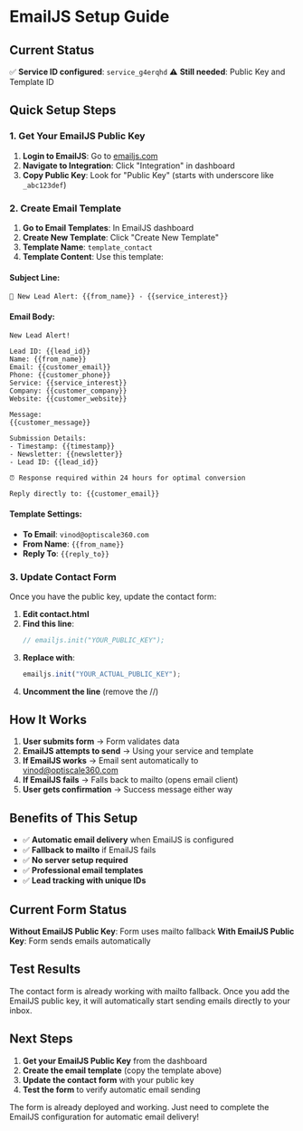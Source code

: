 # EmailJS Setup Guide

## Current Status
✅ **Service ID configured**: `service_g4erqhd`
⚠️ **Still needed**: Public Key and Template ID

## Quick Setup Steps

### 1. Get Your EmailJS Public Key
1. **Login to EmailJS**: Go to [emailjs.com](https://emailjs.com)
2. **Navigate to Integration**: Click "Integration" in dashboard
3. **Copy Public Key**: Look for "Public Key" (starts with underscore like `_abc123def`)

### 2. Create Email Template
1. **Go to Email Templates**: In EmailJS dashboard
2. **Create New Template**: Click "Create New Template"
3. **Template Name**: `template_contact`
4. **Template Content**: Use this template:

#### Subject Line:
```
🚀 New Lead Alert: {{from_name}} - {{service_interest}}
```

#### Email Body:
```
New Lead Alert!

Lead ID: {{lead_id}}
Name: {{from_name}}
Email: {{customer_email}}
Phone: {{customer_phone}}
Service: {{service_interest}}
Company: {{customer_company}}
Website: {{customer_website}}

Message:
{{customer_message}}

Submission Details:
- Timestamp: {{timestamp}}
- Newsletter: {{newsletter}}
- Lead ID: {{lead_id}}

⏰ Response required within 24 hours for optimal conversion

Reply directly to: {{customer_email}}
```

#### Template Settings:
- **To Email**: `vinod@optiscale360.com`
- **From Name**: `{{from_name}}`
- **Reply To**: `{{reply_to}}`

### 3. Update Contact Form
Once you have the public key, update the contact form:

1. **Edit contact.html**
2. **Find this line**:
   ```javascript
   // emailjs.init("YOUR_PUBLIC_KEY");
   ```
3. **Replace with**:
   ```javascript
   emailjs.init("YOUR_ACTUAL_PUBLIC_KEY");
   ```
4. **Uncomment the line** (remove the //)

## How It Works

1. **User submits form** → Form validates data
2. **EmailJS attempts to send** → Using your service and template
3. **If EmailJS works** → Email sent automatically to vinod@optiscale360.com
4. **If EmailJS fails** → Falls back to mailto (opens email client)
5. **User gets confirmation** → Success message either way

## Benefits of This Setup

- ✅ **Automatic email delivery** when EmailJS is configured
- ✅ **Fallback to mailto** if EmailJS fails
- ✅ **No server setup required**
- ✅ **Professional email templates**
- ✅ **Lead tracking with unique IDs**

## Current Form Status

**Without EmailJS Public Key**: Form uses mailto fallback
**With EmailJS Public Key**: Form sends emails automatically

## Test Results

The contact form is already working with mailto fallback. Once you add the EmailJS public key, it will automatically start sending emails directly to your inbox.

## Next Steps

1. **Get your EmailJS Public Key** from the dashboard
2. **Create the email template** (copy the template above)
3. **Update the contact form** with your public key
4. **Test the form** to verify automatic email sending

The form is already deployed and working. Just need to complete the EmailJS configuration for automatic email delivery!
